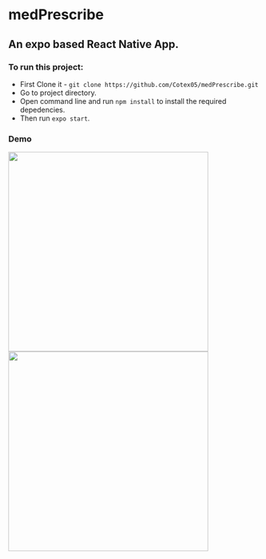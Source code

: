 # medPrescribe
 ## An expo based React Native App.
 
### To run this project:
* First Clone it - `git clone https://github.com/Cotex05/medPrescribe.git`
* Go to project directory.
* Open command line and run `npm install` to install the required depedencies.
* Then run `expo start`.

### Demo

<div>
<img width="400" src="https://user-images.githubusercontent.com/61322721/149610704-a1582906-16f9-4a60-b732-8fa691362bca.jpg" />
<img width="400" src="https://user-images.githubusercontent.com/61322721/149610711-63ed2662-ca53-46f0-a9ed-a4f1286aef7e.jpg" />
</div>
